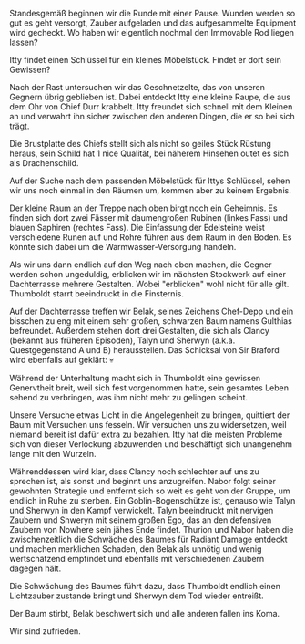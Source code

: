 Standesgemäß beginnen wir die Runde mit einer Pause. Wunden werden so gut es geht versorgt, Zauber aufgeladen und das aufgesammelte Equipment wird gecheckt. Wo haben wir eigentlich nochmal den Immovable Rod liegen lassen?

Itty findet einen Schlüssel für ein kleines Möbelstück. Findet er dort sein Gewissen?

Nach der Rast untersuchen wir das Geschnetzelte, das von unseren Gegnern übrig geblieben ist. Dabei entdeckt Itty eine kleine Raupe, die aus dem Ohr von Chief Durr krabbelt. Itty freundet sich schnell mit dem Kleinen an und verwahrt ihn sicher zwischen den anderen Dingen, die er so bei sich trägt.

Die Brustplatte des Chiefs stellt sich als nicht so geiles Stück Rüstung heraus, sein Schild hat 1 nice Qualität, bei näherem Hinsehen outet es sich als Drachenschild.

Auf der Suche nach dem passenden Möbelstück für Ittys Schlüssel, sehen wir uns noch einmal in den Räumen um, kommen aber zu keinem Ergebnis.

Der kleine Raum an der Treppe nach oben birgt noch ein Geheimnis. Es finden sich dort zwei Fässer mit daumengroßen Rubinen (linkes Fass) und blauen Saphiren (rechtes Fass). Die Einfassung der Edelsteine weist verschiedene Runen auf und Rohre führen aus dem Raum in den Boden. Es könnte sich dabei um die Warmwasser-Versorgung handeln.

Als wir uns dann endlich auf den Weg nach oben machen, die Gegner werden schon ungeduldig, erblicken wir im nächsten Stockwerk auf einer Dachterrasse mehrere Gestalten. Wobei "erblicken" wohl nicht für alle gilt. Thumboldt starrt beeindruckt in die Finsternis.

Auf der Dachterrasse treffen wir Belak, seines Zeichens Chef-Depp und ein bisschen zu eng mit einem sehr großen, schwarzen Baum namens Gulthias befreundet. Außerdem stehen dort drei Gestalten, die sich als Clancy (bekannt aus früheren Episoden), Talyn und Sherwyn (a.k.a. Questgegenstand A und B) herausstellen. Das Schicksal von Sir Braford wird ebenfalls auf geklärt: 💀

Während der Unterhaltung macht sich in Thumboldt eine gewissen Genervtheit breit, weil sich fest vorgenommen hatte, sein gesamtes Leben sehend zu verbringen, was ihm nicht mehr zu gelingen scheint.

Unsere Versuche etwas Licht in die Angelegenheit zu bringen, quittiert der Baum mit Versuchen uns fesseln. Wir versuchen uns zu widersetzen, weil niemand bereit ist dafür extra zu bezahlen. Itty hat die meisten Probleme sich von dieser Verlockung abzuwenden und beschäftigt sich unangenehm lange mit den Wurzeln.

Währenddessen wird klar, dass Clancy noch schlechter auf uns zu sprechen ist, als sonst und beginnt uns anzugreifen. Nabor folgt seiner gewohnten Strategie und entfernt sich so weit es geht von der Gruppe, um endlich in Ruhe zu sterben. Ein Goblin-Bogenschütze ist, genauso wie Talyn und Sherwyn in den Kampf verwickelt. Talyn beeindruckt mit nervigen Zaubern und Shweryn mit seinem großen Ego, das an den defensiven Zaubern von Nowhere sein jähes Ende findet.
Thurion und Nabor haben die zwischenzeitlich die Schwäche des Baumes für Radiant Damage entdeckt und machen merklichen Schaden, den Belak als unnötig und wenig wertschätzend empfindet und ebenfalls mit verschiedenen Zaubern dagegen hält.

Die Schwächung des Baumes führt dazu, dass Thumboldt endlich einen Lichtzauber zustande bringt und Sherwyn dem Tod wieder entreißt.

Der Baum stirbt, Belak beschwert sich und alle anderen fallen ins Koma.

Wir sind zufrieden.
